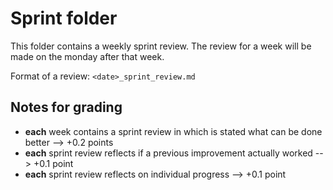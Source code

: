 # Sprint folder

This folder contains a weekly sprint review. The review for a week will be made on the monday after that week.  

Format of a review: `<date>_sprint_review.md`

## Notes for grading
* **each** week contains a sprint review in which is stated what can be done better --> +0.2 points
* **each** sprint review reflects if a previous improvement actually worked --> +0.1 point
* **each** sprint review reflects on individual progress --> +0.1 point
